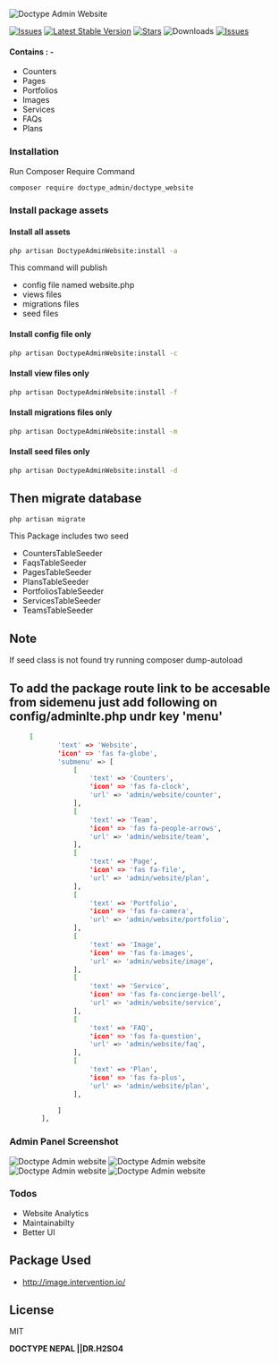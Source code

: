![Doctype Admin Website](https://github.com/pratiksh404/doctype_website/blob/master/image/doctype_website.png)

[![Issues](https://img.shields.io/github/issues/pratiksh404/doctype_website)](https://github.com/pratiksh404/doctype_website/issues) [![Latest Stable Version](https://poser.pugx.org/doctype_admin/doctype_website/v)](//packagist.org/packages/doctype_admin/doctype_website) [![Stars](https://img.shields.io/github/stars/pratiksh404/doctype_website)](https://github.com/pratiksh404/doctype_website/stargazers) ![Downloads](https://poser.pugx.org/doctype_admin/doctype_website/downloads) [![Issues](https://img.shields.io/github/license/pratiksh404/doctype_website)](https://github.com/pratiksh404/doctype_website/blob/master/LICENSE)

#### Contains : -

- Counters
- Pages
- Portfolios
- Images
- Services
- FAQs
- Plans

### Installation

Run Composer Require Command

```sh
composer require doctype_admin/doctype_website
```

### Install package assets

#### Install all assets

```sh
php artisan DoctypeAdminWebsite:install -a
```

This command will publish

- config file named website.php
- views files
- migrations files
- seed files

#### Install config file only

```sh
php artisan DoctypeAdminWebsite:install -c
```

#### Install view files only

```sh
php artisan DoctypeAdminWebsite:install -f
```

#### Install migrations files only

```sh
php artisan DoctypeAdminWebsite:install -m
```

#### Install seed files only

```sh
php artisan DoctypeAdminWebsite:install -d
```

## Then migrate database

```sh
php artisan migrate
```

This Package includes two seed

- CountersTableSeeder
- FaqsTableSeeder
- PagesTableSeeder
- PlansTableSeeder
- PortfoliosTableSeeder
- ServicesTableSeeder
- TeamsTableSeeder

## Note

If seed class is not found try running composer dump-autoload

## To add the package route link to be accesable from sidemenu just add following on config/adminlte.php undr key 'menu'

```sh
     [
            'text' => 'Website',
            'icon' => 'fas fa-globe',
            'submenu' => [
                [
                    'text' => 'Counters',
                    'icon' => 'fas fa-clock',
                    'url' => 'admin/website/counter',
                ],
                [
                    'text' => 'Team',
                    'icon' => 'fas fa-people-arrows',
                    'url' => 'admin/website/team',
                ],
                [
                    'text' => 'Page',
                    'icon' => 'fas fa-file',
                    'url' => 'admin/website/plan',
                ],
                [
                    'text' => 'Portfolio',
                    'icon' => 'fas fa-camera',
                    'url' => 'admin/website/portfolio',
                ],
                [
                    'text' => 'Image',
                    'icon' => 'fas fa-images',
                    'url' => 'admin/website/image',
                ],
                [
                    'text' => 'Service',
                    'icon' => 'fas fa-concierge-bell',
                    'url' => 'admin/website/service',
                ],
                [
                    'text' => 'FAQ',
                    'icon' => 'fas fa-question',
                    'url' => 'admin/website/faq',
                ],
                [
                    'text' => 'Plan',
                    'icon' => 'fas fa-plus',
                    'url' => 'admin/website/plan',
                ],

            ]
        ],
```

### Admin Panel Screenshot

![Doctype Admin website](https://github.com/pratiksh404/doctype_website/blob/master/image/page.jpg)
![Doctype Admin website](https://github.com/pratiksh404/doctype_website/blob/master/image/plan.jpg)
![Doctype Admin website](https://github.com/pratiksh404/doctype_website/blob/master/image/portfolio.jpg)
![Doctype Admin website](https://github.com/pratiksh404/doctype_website/blob/master/image/team.jpg)

### Todos

- Website Analytics
- Maintainabilty
- Better UI

## Package Used

- http://image.intervention.io/

## License

MIT

**DOCTYPE NEPAL ||DR.H2SO4**
